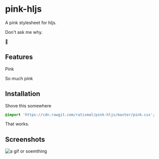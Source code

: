 # pink-hljs
A pink stylesheet for hljs.

Don't ask me why.

:eyes:

## Features
Pink

So much pink

## Installation
Shove this somewhere
```css
@import 'https://cdn.rawgit.com/ratismal/pink-hljs/master/pink.css';
```

That works.

## Screenshots
![a gif or soemthing](https://stupidcat.moe/cat1230hLT3.gif)
